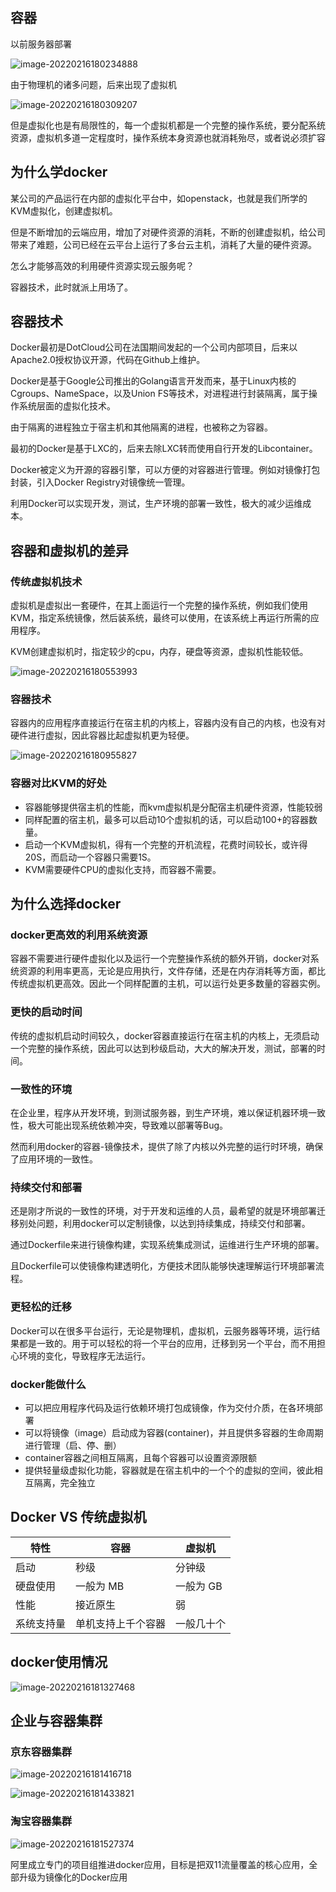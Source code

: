 ## 容器

以前服务器部署

![image-20220216180234888](docker介绍与安装.assets/image-20220216180234888.png)

由于物理机的诸多问题，后来出现了虚拟机

![image-20220216180309207](docker介绍与安装.assets/image-20220216180309207.png)

但是虚拟化也是有局限性的，每一个虚拟机都是一个完整的操作系统，要分配系统资源，虚拟机多道一定程度时，操作系统本身资源也就消耗殆尽，或者说必须扩容

## 为什么学docker

某公司的产品运行在内部的虚拟化平台中，如openstack，也就是我们所学的KVM虚拟化，创建虚拟机。

但是不断增加的云端应用，增加了对硬件资源的消耗，不断的创建虚拟机，给公司带来了难题，公司已经在云平台上运行了多台云主机，消耗了大量的硬件资源。

怎么才能够高效的利用硬件资源实现云服务呢？

容器技术，此时就派上用场了。

## 容器技术

Docker最初是DotCloud公司在法国期间发起的一个公司内部项目，后来以Apache2.0授权协议开源，代码在Github上维护。

Docker是基于Google公司推出的Golang语言开发而来，基于Linux内核的Cgroups、NameSpace，以及Union FS等技术，对进程进行封装隔离，属于操作系统层面的虚拟化技术。

由于隔离的进程独立于宿主机和其他隔离的进程，也被称之为容器。

最初的Docker是基于LXC的，后来去除LXC转而使用自行开发的Libcontainer。

Docker被定义为开源的容器引擎，可以方便的对容器进行管理。例如对镜像打包封装，引入Docker Registry对镜像统一管理。

利用Docker可以实现开发，测试，生产环境的部署一致性，极大的减少运维成本。

## 容器和虚拟机的差异

### 传统虚拟机技术

虚拟机是虚拟出一套硬件，在其上面运行一个完整的操作系统，例如我们使用KVM，指定系统镜像，然后装系统，最终可以使用，在该系统上再运行所需的应用程序。

KVM创建虚拟机时，指定较少的cpu，内存，硬盘等资源，虚拟机性能较低。

![image-20220216180553993](docker介绍与安装.assets/image-20220216180553993.png)

### 容器技术

容器内的应用程序直接运行在宿主机的内核上，容器内没有自己的内核，也没有对硬件进行虚拟，因此容器比起虚拟机更为轻便。

![image-20220216180955827](docker介绍与安装.assets/image-20220216180955827.png)

### 容器对比KVM的好处

- 容器能够提供宿主机的性能，而kvm虚拟机是分配宿主机硬件资源，性能较弱
- 同样配置的宿主机，最多可以启动10个虚拟机的话，可以启动100+的容器数量。
- 启动一个KVM虚拟机，得有一个完整的开机流程，花费时间较长，或许得20S，而启动一个容器只需要1S。
- KVM需要硬件CPU的虚拟化支持，而容器不需要。

## 为什么选择docker

### docker更高效的利用系统资源

容器不需要进行硬件虚拟化以及运行一个完整操作系统的额外开销，docker对系统资源的利用率更高，无论是应用执行，文件存储，还是在内存消耗等方面，都比传统虚拟机更高效。因此一个同样配置的主机，可以运行处更多数量的容器实例。

### 更快的启动时间

传统的虚拟机启动时间较久，docker容器直接运行在宿主机的内核上，无须启动一个完整的操作系统，因此可以达到秒级启动，大大的解决开发，测试，部署的时间。

### 一致性的环境

在企业里，程序从开发环境，到测试服务器，到生产环境，难以保证机器环境一致性，极大可能出现系统依赖冲突，导致难以部署等Bug。

然而利用docker的容器-镜像技术，提供了除了内核以外完整的运行时环境，确保了应用环境的一致性。

### 持续交付和部署

还是刚才所说的一致性的环境，对于开发和运维的人员，最希望的就是环境部署迁移别处问题，利用docker可以定制镜像，以达到持续集成，持续交付和部署。

通过Dockerfile来进行镜像构建，实现系统集成测试，运维进行生产环境的部署。

且Dockerfile可以使镜像构建透明化，方便技术团队能够快速理解运行环境部署流程。

### 更轻松的迁移

Docker可以在很多平台运行，无论是物理机，虚拟机，云服务器等环境，运行结果都是一致的。用于可以轻松的将一个平台的应用，迁移到另一个平台，而不用担心环境的变化，导致程序无法运行。

### docker能做什么

- 可以把应用程序代码及运行依赖环境打包成镜像，作为交付介质，在各环境部署
- 可以将镜像（image）启动成为容器(container)，并且提供多容器的生命周期进行管理（启、停、删）
- container容器之间相互隔离，且每个容器可以设置资源限额
- 提供轻量级虚拟化功能，容器就是在宿主机中的一个个的虚拟的空间，彼此相互隔离，完全独立

## Docker VS 传统虚拟机

| 特性       | 容器               | 虚拟机     |
| ---------- | ------------------ | ---------- |
| 启动       | 秒级               | 分钟级     |
| 硬盘使用   | 一般为 MB          | 一般为 GB  |
| 性能       | 接近原生           | 弱         |
| 系统支持量 | 单机支持上千个容器 | 一般几十个 |

## docker使用情况

![image-20220216181327468](docker介绍与安装.assets/image-20220216181327468.png)

## 企业与容器集群

### 京东容器集群

![image-20220216181416718](docker介绍与安装.assets/image-20220216181416718.png)



![image-20220216181433821](docker介绍与安装.assets/image-20220216181433821.png)

### 淘宝容器集群

![image-20220216181527374](docker介绍与安装.assets/image-20220216181527374.png)

阿里成立专门的项目组推进docker应用，目标是把双11流量覆盖的核心应用，全部升级为镜像化的Docker应用
